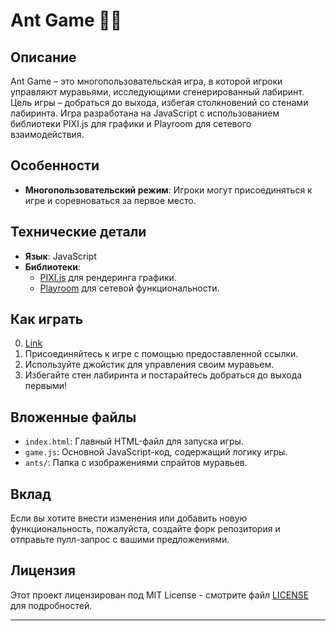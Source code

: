 # Ant  Game 🐜🏁

## Описание
Ant Game – это многопользовательская игра, в которой игроки управляют муравьями, исследующими сгенерированный лабиринт. Цель игры – добраться до выхода, избегая столкновений со стенами лабиринта. Игра разработана на JavaScript с использованием библиотеки PIXI.js для графики и Playroom для сетевого взаимодействия.

## Особенности
- **Многопользовательский режим**: Игроки могут присоединяться к игре и соревноваться за первое место.

## Технические детали
- **Язык**: JavaScript
- **Библиотеки**: 
  - [PIXI.js](https://pixijs.com/) для рендеринга графики.
  - [Playroom](https://playroom-io.github.io/) для сетевой функциональности.
  


## Как играть
0. [Link](https://ant-game.vercel.app/)
1. Присоединяйтесь к игре с помощью предоставленной ссылки.
2. Используйте джойстик для управления своим муравьем.
3. Избегайте стен лабиринта и постарайтесь добраться до выхода первыми!

## Вложенные файлы
- `index.html`: Главный HTML-файл для запуска игры.
- `game.js`: Основной JavaScript-код, содержащий логику игры.
- `ants/`: Папка с изображениями спрайтов муравьев.

## Вклад
Если вы хотите внести изменения или добавить новую функциональность, пожалуйста, создайте форк репозитория и отправьте пулл-запрос с вашими предложениями.

## Лицензия
Этот проект лицензирован под MIT License - смотрите файл [LICENSE](LICENSE) для подробностей.

---
